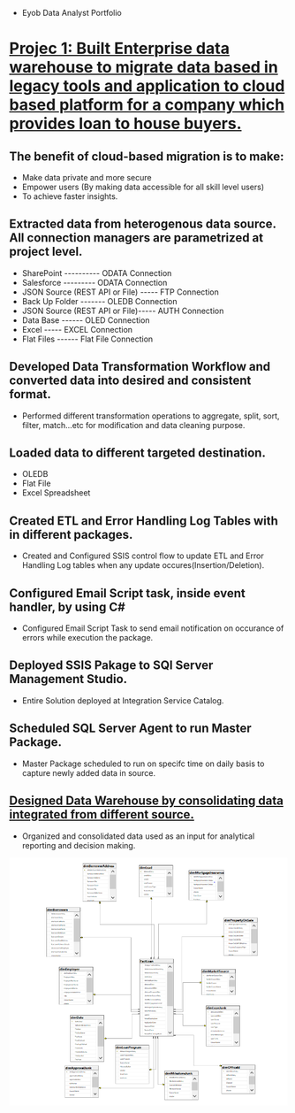 * Eyob  Data Analyst Portfolio 
# [Projec 1:	Built Enterprise data warehouse to migrate data based in legacy tools and application to cloud based platform for a company which provides loan to house buyers. ](https://github.com/Ejob2021/Ejob2021.github.io/blob/main/Project%20Summary.docx)

## The benefit of cloud-based migration is to make:
  *	Make data private and more secure
  * Empower users (By making data accessible for all skill level users)
  * To achieve faster insights.

##	Extracted data from heterogenous data source. All connection managers are parametrized at project level.

  * SharePoint ----------                      ODATA Connection 
  * Salesforce  ---------                      ODATA Connection 
  * JSON Source (REST API or File) -----       FTP Connection 
  * Back Up Folder     -------                 OLEDB Connection 
  * JSON Source (REST API or File)-----        AUTH Connection 
  * Data Base   ------                         OLED Connection 
  * Excel             -----                    EXCEL Connection 
  * Flat Files     ------                      Flat File Connection

##	Developed Data Transformation Workflow and converted data into desired and consistent format. 

 * Performed different transformation operations to aggregate, split, sort, filter, match…etc for modification and data cleaning purpose.
 

##	Loaded data to different targeted destination.

  *	OLEDB
  *	Flat File
  *	Excel Spreadsheet

##	Created ETL and Error Handling Log Tables with in different packages.

  * Created and Configured  SSIS control flow to update ETL and Error Handling Log tables when  any update occures(Insertion/Deletion). 

##	Configured Email Script task, inside event handler, by using C#

  * Configured Email Script Task to send email notification on occurance of errors while execution the package.
 
## Deployed SSIS Pakage to SQl Server Management Studio.

  * Entire Solution deployed at Integration Service Catalog.
  
## Scheduled SQL Server Agent to run Master Package.

 * Master Package scheduled to run on specifc time on daily basis to capture newly added data in source.
 
## [Designed Data Warehouse by consolidating data integrated from different source.](https://github.com/Ejob2021/Ejob2021.github.io/blob/main/Phase%20II%20Summary%20Report.docx)

 * Organized and consolidated data used as an input for analytical reporting and decision making.
 
![](/images/Star%20Schema.PNG)
 
 

